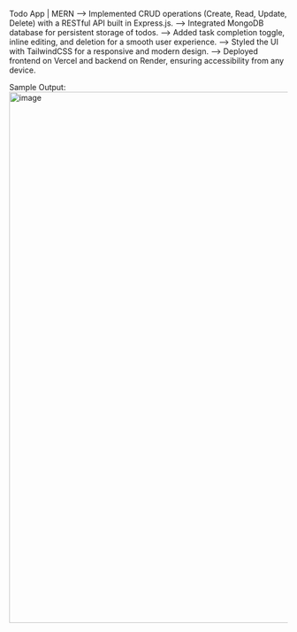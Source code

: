 Todo App | MERN
--> Implemented CRUD operations (Create, Read, Update, Delete) with a RESTful API built in Express.js.
--> Integrated MongoDB database for persistent storage of todos.
--> Added task completion toggle, inline editing, and deletion for a smooth user experience.
--> Styled the UI with TailwindCSS for a responsive and modern design.
--> Deployed frontend on Vercel and backend on Render, ensuring accessibility from any device.

Sample Output:
<img width="1918" height="960" alt="image" src="https://github.com/user-attachments/assets/bf53ee70-26bf-4406-85c4-b9cf6afd32cc" />

